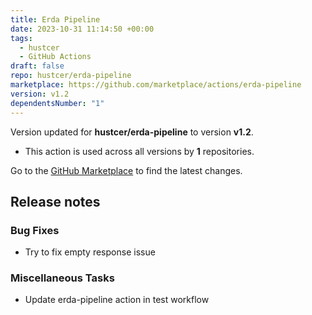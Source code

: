 ```yaml
---
title: Erda Pipeline
date: 2023-10-31 11:14:50 +00:00
tags:
  - hustcer
  - GitHub Actions
draft: false
repo: hustcer/erda-pipeline
marketplace: https://github.com/marketplace/actions/erda-pipeline
version: v1.2
dependentsNumber: "1"
---
```



Version updated for **hustcer/erda-pipeline** to version **v1.2**.
- This action is used across all versions by **1** repositories.

Go to the [GitHub Marketplace](https://github.com/marketplace/actions/erda-pipeline) to find the latest changes.

## Release notes

### Bug Fixes

- Try to fix empty response issue

### Miscellaneous Tasks

- Update erda-pipeline action in test workflow
